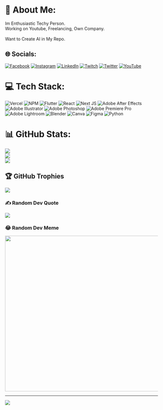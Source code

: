 # 💫 About Me:
Im Enthusiastic Techy Person.<br>Working on Youtube, Freelancing, Own Company.<br><br>Want to Create AI in My Repo.<br>


## 🌐 Socials:
[![Facebook](https://img.shields.io/badge/Facebook-%231877F2.svg?logo=Facebook&logoColor=white)](https://facebook.com/Amiltharashan) [![Instagram](https://img.shields.io/badge/Instagram-%23E4405F.svg?logo=Instagram&logoColor=white)](https://instagram.com/earider._) [![LinkedIn](https://img.shields.io/badge/LinkedIn-%230077B5.svg?logo=linkedin&logoColor=white)](https://linkedin.com/in/amiltharashann) [![Twitch](https://img.shields.io/badge/Twitch-%239146FF.svg?logo=Twitch&logoColor=white)](https://twitch.tv/eagamerxz) [![Twitter](https://img.shields.io/badge/Twitter-%231DA1F2.svg?logo=Twitter&logoColor=white)](https://twitter.com/EARider23) [![YouTube](https://img.shields.io/badge/YouTube-%23FF0000.svg?logo=YouTube&logoColor=white)](https://youtube.com/c/earider._) 

# 💻 Tech Stack:
![Vercel](https://img.shields.io/badge/vercel-%23000000.svg?style=for-the-badge&logo=vercel&logoColor=white) ![NPM](https://img.shields.io/badge/NPM-%23000000.svg?style=for-the-badge&logo=npm&logoColor=white) ![Flutter](https://img.shields.io/badge/Flutter-%2302569B.svg?style=for-the-badge&logo=Flutter&logoColor=white) ![React](https://img.shields.io/badge/react-%2320232a.svg?style=for-the-badge&logo=react&logoColor=%2361DAFB) ![Next JS](https://img.shields.io/badge/Next-black?style=for-the-badge&logo=next.js&logoColor=white) ![Adobe After Effects](https://img.shields.io/badge/Adobe%20After%20Effects-9999FF.svg?style=for-the-badge&logo=Adobe%20After%20Effects&logoColor=white) ![Adobe Illustrator](https://img.shields.io/badge/adobeillustrator-%23FF9A00.svg?style=for-the-badge&logo=adobeillustrator&logoColor=white) ![Adobe Photoshop](https://img.shields.io/badge/adobephotoshop-%2331A8FF.svg?style=for-the-badge&logo=adobephotoshop&logoColor=white) ![Adobe Premiere Pro](https://img.shields.io/badge/Adobe%20Premiere%20Pro-9999FF.svg?style=for-the-badge&logo=Adobe%20Premiere%20Pro&logoColor=white) ![Adobe Lightroom](https://img.shields.io/badge/Adobe%20Lightroom-31A8FF.svg?style=for-the-badge&logo=Adobe%20Lightroom&logoColor=white) ![Blender](https://img.shields.io/badge/blender-%23F5792A.svg?style=for-the-badge&logo=blender&logoColor=white) ![Canva](https://img.shields.io/badge/Canva-%2300C4CC.svg?style=for-the-badge&logo=Canva&logoColor=white) 	![Figma](https://img.shields.io/badge/figma-%23F24E1E.svg?style=for-the-badge&logo=figma&logoColor=white) ![Python](https://img.shields.io/badge/python-3670A0?style=for-the-badge&logo=python&logoColor=ffdd54)
# 📊 GitHub Stats:
![](https://github-readme-stats.vercel.app/api?username=EARider23&theme=dark&hide_border=false&include_all_commits=true&count_private=true)<br/>
![](https://github-readme-streak-stats.herokuapp.com/?user=EARider23&theme=dark&hide_border=false)<br/>
![](https://github-readme-stats.vercel.app/api/top-langs/?username=EARider23&theme=dark&hide_border=false&include_all_commits=true&count_private=true&layout=compact)

## 🏆 GitHub Trophies
![](https://github-profile-trophy.vercel.app/?username=EARider23&theme=radical&no-frame=false&no-bg=true&margin-w=4)

### ✍️ Random Dev Quote
![](https://quotes-github-readme.vercel.app/api?type=vetical&theme=radical)

### 😂 Random Dev Meme
<img src="https://random-memer.herokuapp.com/" width="512px"/>

---
[![](https://visitcount.itsvg.in/api?id=EARider23&icon=0&color=0)](https://visitcount.itsvg.in)

<!-- Proudly created with GPRM ( https://gprm.itsvg.in ) -->
